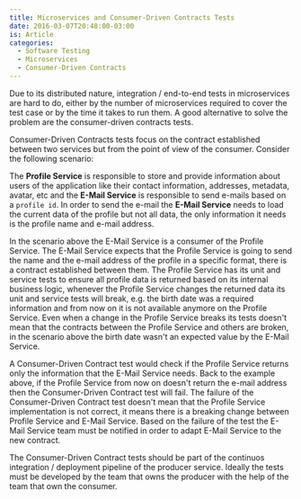 ```yaml
---
title: Microservices and Consumer-Driven Contracts Tests
date: 2016-03-07T20:48:00-03:00
is: Article
categories:
  - Software Testing
  - Microservices
  - Consumer-Driven Contracts
---
```


Due to its distributed nature, integration / end-to-end tests in microservices
are hard to do, either by the number of microservices required to cover the test
case or by the time it takes to run them. A good alternative to solve the
problem are the consumer-driven contracts tests.

Consumer-Driven Contracts tests focus on the contract established between two
services but from the point of view of the consumer. Consider the following
scenario: 

The **Profile Service** is responsible to store and provide information about
users of the application like their contact information, addresses, metadata,
avatar, etc and the **E-Mail Service** is responsible to send e-mails based on a
`profile id`. In order to send the e-mail the **E-Mail Service** needs to load
the current data of the profile but not all data, the only information it needs
is the profile name and e-mail address.

In the scenario above the E-Mail Service is a consumer of the Profile Service.
The E-Mail Service expects that the Profile Service is going to send the name
and the e-mail address of the profile in a specific format, there is a contract
established between them. The Profile Service has its unit and service tests to
ensure all profile data is returned based on its internal business logic,
whenever the Profile Service changes the returned data its unit and service
tests will break, e.g. the birth date was a required information and from now on
it is not available anymore on the Profile Service. Even when a change in the
Profile Service breaks its tests doesn't mean that the contracts between the
Profile Service and others are broken, in the scenario above the birth date
wasn't an expected value by the E-Mail Service.

A Consumer-Driven Contract test would check if the Profile Service returns only
the information that the E-Mail Service needs. Back to the example above, if the
Profile Service from now on doesn't return the e-mail address then the
Consumer-Driven Contract test will fail. The failure of the Consumer-Driven
Contract test doesn't mean that the Profile Service implementation is not
correct, it means there is a breaking change between Profile Service and E-Mail
Service.  Based on the failure of the test the E-Mail Service team must be
notified in order to adapt E-Mail Service to the new contract. 

The Consumer-Driven Contract tests should be part of the continuos integration /
deployment pipeline of the producer service. Ideally the tests must be developed
by the team that owns the producer with the help of the team that own the
consumer.

